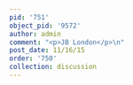 ```yaml
---
pid: '751'
object_pid: '9572'
author: admin
comment: "<p>JB London</p>\n"
post_date: 11/16/15
order: '750'
collection: discussion
---
```

